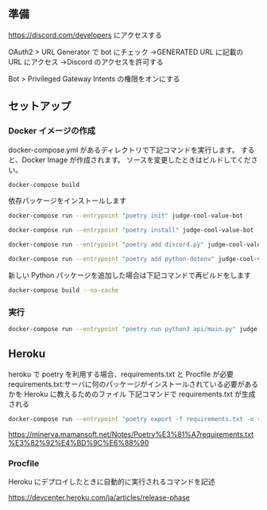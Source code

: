 ## 準備

https://discord.com/developers
にアクセスする

OAuth2 > URL Generator で bot にチェック
→GENERATED URL に記載の URL にアクセス
→Discord のアクセスを許可する

Bot > Privileged Gateway Intents の権限をオンにする

## セットアップ

### Docker イメージの作成

docker-compose.yml があるディレクトリで下記コマンドを実行します。
すると、Docker Image が作成されます。
ソースを変更したときはビルドしてください。

```bash
docker-compose build
```

依存パッケージをインストールします

```bash
docker-compose run --entrypoint "poetry init" judge-cool-value-bot
```

```bash
docker-compose run --entrypoint "poetry install" judge-cool-value-bot
```

```bash
docker-compose run --entrypoint "poetry add discord.py" judge-cool-value-bot
```

```bash
docker-compose run --entrypoint "poetry add python-dotenv" judge-cool-value-bot
```

新しい Python パッケージを追加した場合は下記コマンドで再ビルドをします

```bash
docker-compose build --no-cache
```

### 実行

```bash
docker-compose run --entrypoint "poetry run python3 api/main.py" judge-cool-value-bot
```

## Heroku

heroku で poetry を利用する場合、requirements.txt と Procfile が必要
requirements.txt:サーバに何のパッケージがインストールされている必要があるかを Heroku に教えるためのファイル
下記コマンドで requirements.txt が生成される

```bash
docker-compose run --entrypoint "poetry export -f requirements.txt -o requirements.txt" judge-cool-value-bot
```

https://minerva.mamansoft.net/Notes/Poetry%E3%81%A7requirements.txt%E3%82%92%E4%BD%9C%E6%88%90

### Procfile

Heroku にデプロイしたときに自動的に実行されるコマンドを記述

https://devcenter.heroku.com/ja/articles/release-phase
